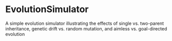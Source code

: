 # EvolutionSimulator
A simple evolution simulator illustrating the effects of single vs. two-parent inheritance, genetic drift vs. random mutation, and aimless vs. goal-directed evolution
